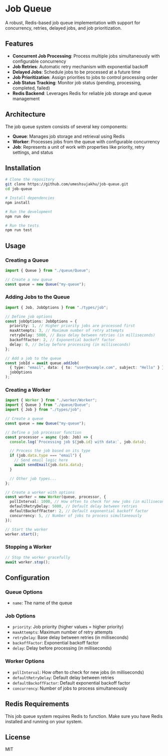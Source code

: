 # Job Queue

A robust, Redis-based job queue implementation with support for concurrency, retries, delayed jobs, and job prioritization.

## Features

- **Concurrent Job Processing**: Process multiple jobs simultaneously with configurable concurrency
- **Job Retries**: Automatic retry mechanism with exponential backoff
- **Delayed Jobs**: Schedule jobs to be processed at a future time
- **Job Prioritization**: Assign priorities to jobs to control processing order
- **Job Status Tracking**: Monitor job status (pending, processing, completed, failed)
- **Redis Backend**: Leverages Redis for reliable job storage and queue management

## Architecture

The job queue system consists of several key components:

- **Queue**: Manages job storage and retrieval using Redis
- **Worker**: Processes jobs from the queue with configurable concurrency
- **Job**: Represents a unit of work with properties like priority, retry settings, and status

## Installation

```bash
# Clone the repository
git clone https://github.com/umeshsujakhu/job-queue.git
cd job-queue

# Install dependencies
npm install

# Run the development
npm run dev

# Run the tests
npm run test
```

## Usage

### Creating a Queue

```typescript
import { Queue } from "./queue/Queue";

// Create a new queue
const queue = new Queue("my-queue");
```

### Adding Jobs to the Queue

```typescript
import { Job, JobOptions } from "./types/job";

// Define job options
const jobOptions: JobOptions = {
  priority: 1, // Higher priority jobs are processed first
  maxAttempts: 3, // Maximum number of retry attempts
  retryDelay: 5000, // Base delay between retries (in milliseconds)
  backoffFactor: 2, // Exponential backoff factor
  delay: 0, // Delay before processing (in milliseconds)
};

// Add a job to the queue
const jobId = await queue.addJob(
  { type: "email", data: { to: "user@example.com", subject: "Hello" } },
  jobOptions
);
```

### Creating a Worker

```typescript
import { Worker } from "./worker/Worker";
import { Queue } from "./queue/Queue";
import { Job } from "./types/job";

// Create a queue
const queue = new Queue("my-queue");

// Define a job processor function
const processor = async (job: Job) => {
  console.log(`Processing job ${job.id} with data:`, job.data);

  // Process the job based on its type
  if (job.data.type === "email") {
    // Send email logic here
    await sendEmail(job.data.data);
  }

  // Other job types...
};

// Create a worker with options
const worker = new Worker(queue, processor, {
  pollInterval: 1000, // How often to check for new jobs (in milliseconds)
  defaultRetryDelay: 5000, // Default delay between retries
  defaultBackoffFactor: 2, // Default exponential backoff factor
  concurrency: 5, // Number of jobs to process simultaneously
});

// Start the worker
worker.start();
```

### Stopping a Worker

```typescript
// Stop the worker gracefully
await worker.stop();
```

## Configuration

### Queue Options

- `name`: The name of the queue

### Job Options

- `priority`: Job priority (higher values = higher priority)
- `maxAttempts`: Maximum number of retry attempts
- `retryDelay`: Base delay between retries (in milliseconds)
- `backoffFactor`: Exponential backoff factor
- `delay`: Delay before processing (in milliseconds)

### Worker Options

- `pollInterval`: How often to check for new jobs (in milliseconds)
- `defaultRetryDelay`: Default delay between retries
- `defaultBackoffFactor`: Default exponential backoff factor
- `concurrency`: Number of jobs to process simultaneously

## Redis Requirements

This job queue system requires Redis to function. Make sure you have Redis installed and running on your system.

## License

MIT
